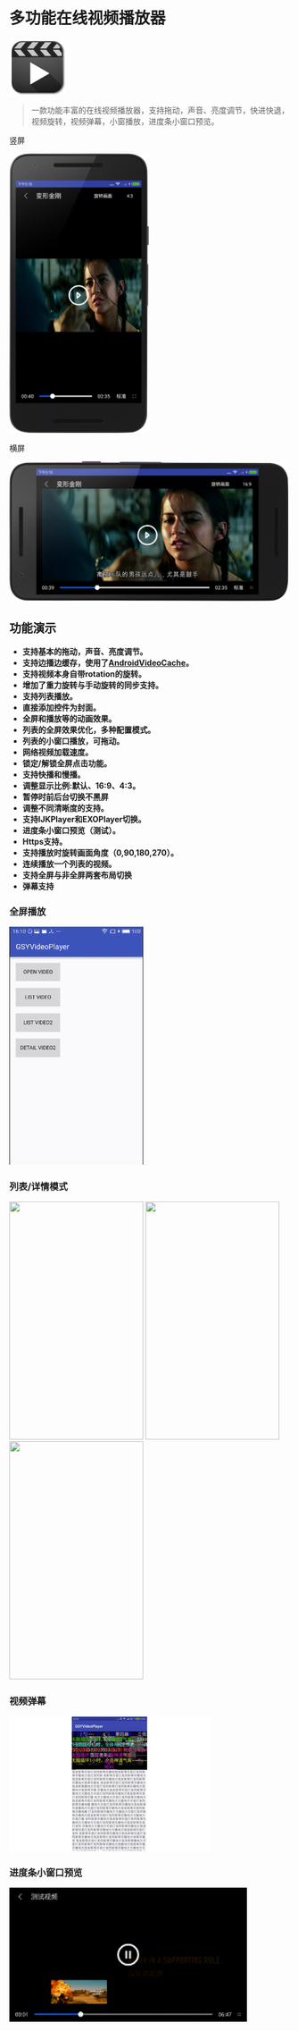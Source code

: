 # 多功能在线视频播放器

<img src="https://github.com/guoxiaoxing/ijkplayer-extension/raw/master/art/ijkplayer_extension.png" width="100" height="100"/>

> 一款功能丰富的在线视频播放器，支持拖动，声音、亮度调节，快进快退，视频旋转，视频弹幕，小窗播放，进度条小窗口预览。

竖屏

<img src="https://github.com/guoxiaoxing/ijkplayer-extension/raw/master/art/video_player_2.png" width="250" height="500"/>

横屏

<img src="https://github.com/guoxiaoxing/ijkplayer-extension/raw/master/art/video_player_1.png" width="500" height="250"/>


## 功能演示

* **支持基本的拖动，声音、亮度调节。**
* **支持边播边缓存，使用了[AndroidVideoCache](https://github.com/danikula/AndroidVideoCache)。**
* **支持视频本身自带rotation的旋转。**
* **增加了重力旋转与手动旋转的同步支持。**
* **支持列表播放。**
* **直接添加控件为封面。**
* **全屏和播放等的动画效果。**
* **列表的全屏效果优化，多种配置模式。**
* **列表的小窗口播放，可拖动。**
* **网络视频加载速度。**
* **锁定/解锁全屏点击功能。**
* **支持快播和慢播。**
* **调整显示比例:默认、16:9、4:3。**
* **暂停时前后台切换不黑屏**
* **调整不同清晰度的支持。**
* **支持IJKPlayer和EXOPlayer切换。**
* **进度条小窗口预览（测试）。**
* **Https支持。**
* **支持播放时旋转画面角度（0,90,180,270）。**
* **连续播放一个列表的视频。**
* **支持全屏与非全屏两套布局切换**
* **弹幕支持**

### 全屏播放

<img src="https://github.com/guoxiaoxing/ijkplayer-extension/raw/master/art/01.gif" width="240px" height="426px"/>

### 列表/详情模式

<img src="https://github.com/guoxiaoxing/ijkplayer-extension/raw/master/art/02.gif" width="240px" height="426px"/>
<img src="https://github.com/guoxiaoxing/ijkplayer-extension/raw/master/art/05.gif" width="240px" height="426px"/>
<img src="https://github.com/guoxiaoxing/ijkplayer-extension/raw/master/art/04.gif" width="240px" height="426px"/>

### 视频弹幕

<img src="https://github.com/guoxiaoxing/ijkplayer-extension/raw/master/art/09.gif" width="360px" height="240px"/>

### 进度条小窗口预览

<img src="https://github.com/guoxiaoxing/ijkplayer-extension/raw/master/art/07.gif" width="426px" height="240px"/>

